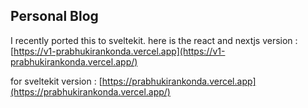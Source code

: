 ## Personal Blog


I recently ported this to sveltekit. here is the react and nextjs version : [https://v1-prabhukirankonda.vercel.app](https://v1-prabhukirankonda.vercel.app/)


for sveltekit version : [https://prabhukirankonda.vercel.app](https://prabhukirankonda.vercel.app/)

